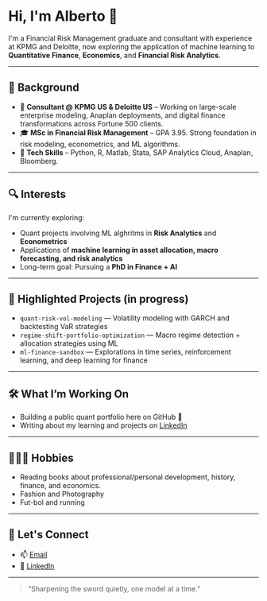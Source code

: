 # Hi, I'm Alberto 👋

I'm a Financial Risk Management graduate and consultant with experience at KPMG and Deloitte, now exploring the application of machine learning to **Quantitative Finance**, **Economics**, and **Financial Risk Analytics**.

---

## 💼 Background

- 💼 **Consultant @ KPMG US & Deloitte US** – Working on large-scale enterprise modeling, Anaplan deployments, and digital finance transformations across Fortune 500 clients.
- 🎓 **MSc in Financial Risk Management** – GPA 3.95. Strong foundation in risk modeling, econometrics, and ML algorithms.
- 🧠 **Tech Skills** – Python, R, Matlab, Stata, SAP Analytics Cloud, Anaplan, Bloomberg.

---

## 🔍 Interests

I'm currently exploring:
- Quant projects involving ML alghritms in **Risk Analytics** and **Econometrics**
- Applications of **machine learning in asset allocation, macro forecasting, and risk analytics**
- Long-term goal: Pursuing a **PhD in Finance + AI**
  
---

## 📂 Highlighted Projects (in progress)

- `quant-risk-vol-modeling` — Volatility modeling with GARCH and backtesting VaR strategies
- `regime-shift-portfolio-optimization` — Macro regime detection + allocation strategies using ML
- `ml-finance-sandbox` — Explorations in time series, reinforcement learning, and deep learning for finance

---

## 🛠️ What I’m Working On

- Building a public quant portfolio here on GitHub 🧪
- Writing about my learning and projects on [LinkedIn](https://linkedin.com/in/alberto–guerra/)

---

## 🏃🏽‍♂️ Hobbies

- Reading books about professional/personal development, history, finance, and economics.
- Fashion and Photography
- Fut-bol and running

---

## 🤝 Let's Connect

- 📫 [Email](mailto:albertoguerra546@gmail.com)
- 🔗 [LinkedIn](https://linkedin.com/in/alberto–guerra/)

---

> “Sharpening the sword quietly, one model at a time.”
